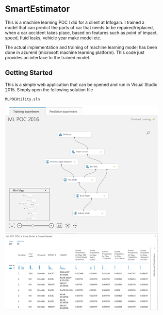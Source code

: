 # SmartEstimator

This is a machine learning POC I did for a client at Infogain. I trained a model that can predict the parts of car that needs to be repaired/replaced, when a car accident takes place, based on features such as point of impact, speed, fluid leaks, vehicle year make model etc.

The actual implementation and training of machine learning model has been done in azureml (microsoft machine learning platform). This code just provides an interface to the trained model.

## Getting Started

This is a simple web application that can be opened and run in Visual Studio 2015. Simply open the following solution file

```
MLPOCUtility.sln
```

![alt text](/screenshots/s1.png)
![alt text](/screenshots//s2.png)
